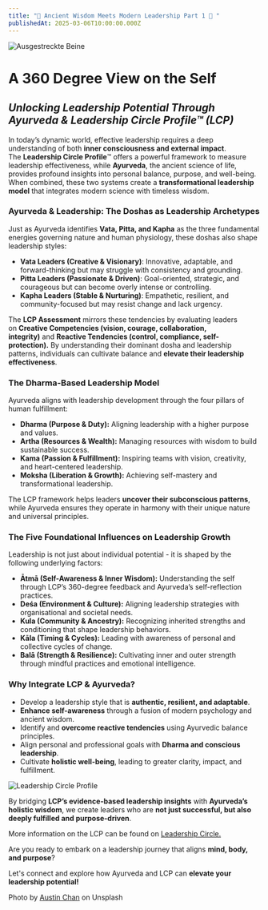 ```yaml
---
title: "🚀 Ancient Wisdom Meets Modern Leadership Part 1 🚀 "
publishedAt: 2025-03-06T10:00:00.000Z
---
```

![Ausgestreckte Beine](/images/3_4_lcp.webp "Ausgestreckte Beine")

# A 360 Degree View on the Self

## *Unlocking Leadership Potential Through Ayurveda & **Leadership Circle Profile**™ (LCP)*

In today’s dynamic world, effective leadership requires a deep understanding of both **inner consciousness and external impact**. The **Leadership Circle Profile**™ offers a powerful framework to measure leadership effectiveness, while **Ayurveda**, the ancient science of life, provides profound insights into personal balance, purpose, and well-being. When combined, these two systems create a **transformational leadership model** that integrates modern science with timeless wisdom. 

### Ayurveda & Leadership: The Doshas as Leadership Archetypes

Just as Ayurveda identifies **Vata, Pitta, and Kapha** as the three fundamental energies governing nature and human physiology, these doshas also shape leadership styles:

* **Vata Leaders (Creative & Visionary)**: Innovative, adaptable, and forward-thinking but may struggle with consistency and grounding.
* **Pitta Leaders (Passionate & Driven)**: Goal-oriented, strategic, and courageous but can become overly intense or controlling.
* **Kapha Leaders (Stable & Nurturing)**: Empathetic, resilient, and community-focused but may resist change and lack urgency.

The **LCP Assessment** mirrors these tendencies by evaluating leaders on **Creative Competencies (vision, courage, collaboration, integrity)** and **Reactive Tendencies (control, compliance, self-protection).** By understanding their dominant dosha and leadership patterns, individuals can cultivate balance and **elevate their leadership effectiveness**.

### The Dharma-Based Leadership Model

Ayurveda aligns with leadership development through the four pillars of human fulfillment:

* **Dharma (Purpose & Duty):** Aligning leadership with a higher purpose and values.
* **Artha (Resources & Wealth):** Managing resources with wisdom to build sustainable success.
* **Kama (Passion & Fulfillment):** Inspiring teams with vision, creativity, and heart-centered leadership.
* **Moksha (Liberation & Growth):** Achieving self-mastery and transformational leadership.

The LCP framework helps leaders **uncover their subconscious patterns**, while Ayurveda ensures they operate in harmony with their unique nature and universal principles.

### The Five Foundational Influences on Leadership Growth

Leadership is not just about individual potential - it is shaped by the following underlying factors:

* **Ātmā (Self-Awareness & Inner Wisdom):** Understanding the self through LCP’s 360-degree feedback and Ayurveda’s self-reflection practices.
* **Deśa (Environment & Culture):** Aligning leadership strategies with organisational and societal needs.
* **Kula (Community & Ancestry):** Recognizing inherited strengths and conditioning that shape leadership behaviors.
* **Kāla (Timing & Cycles):** Leading with awareness of personal and collective cycles of change.
* **Balā (Strength & Resilience):** Cultivating inner and outer strength through mindful practices and emotional intelligence.

### Why Integrate LCP & Ayurveda?

* Develop a leadership style that is **authentic, resilient, and adaptable**.
* **Enhance self-awareness** through a fusion of modern psychology and ancient wisdom.
* Identify and **overcome reactive tendencies** using Ayurvedic balance principles.
* Align personal and professional goals with **Dharma and conscious leadership**.
* Cultivate **holistic well-being**, leading to greater clarity, impact, and fulfillment.

![Leadership Circle Profile](/images/lcp-example.png "Leadership Circle Profile")

By bridging **LCP’s evidence-based leadership insights** with **Ayurveda’s holistic wisdom**, we create leaders who are **not just successful, but also deeply fulfilled and purpose-driven**.

More information on the LCP can be found on [Leadership Circle.](https://leadershipcircle.com/en-au/leadership-assessment-tools/leadership-circle-profile/)

Are you ready to embark on a leadership journey that aligns **mind, body, and purpose**?

Let's connect and explore how Ayurveda and LCP can **elevate your leadership potential!**[](https://www.ayni.ch/images/2_portrait_gewuerze-und-kraeuter_suppe.pdf)

Photo by [Austin Chan](https://unsplash.com/photos/this-is-the-sign-youve-been-looking-for-neon-signage-ukzHlkoz1IE) on Unsplash
